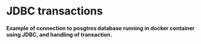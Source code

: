 # JDBC transactions
#### Example of connection to posgtres database running in docker container using JDBC, and handling of transaction.
